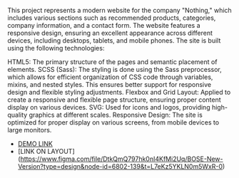 This project represents a modern website for the company "Nothing," which includes various sections such as recommended products, categories, company information, and a contact form. The website features a responsive design, ensuring an excellent appearance across different devices, including desktops, tablets, and mobile phones. The site is built using the following technologies:

HTML5: The primary structure of the pages and semantic placement of elements.
SCSS (Sass): The styling is done using the Sass preprocessor, which allows for efficient organization of CSS code through variables, mixins, and nested styles. This ensures better support for responsive design and flexible styling adjustments.
Flexbox and Grid Layout: Applied to create a responsive and flexible page structure, ensuring proper content display on various devices.
SVG: Used for icons and logos, providing high-quality graphics at different scales.
Responsive Design: The site is optimized for proper display on various screens, from mobile devices to large monitors.
- [DEMO LINK](https://seriuksergii.github.io/nothing-landing-page/)
- [LINK ON LAYOUT] (https://www.figma.com/file/DtkQmQ797hk0nI4KfMi2Uq/BOSE-New-Version?type=design&node-id=6802-139&t=L7eKz5YKLN0m5WxR-0)
